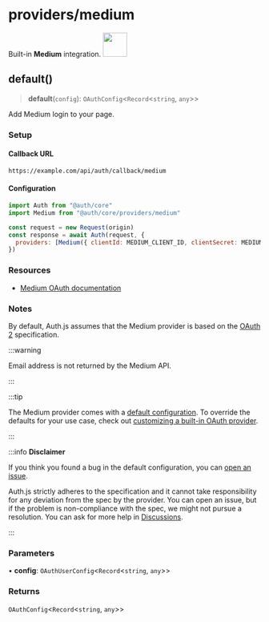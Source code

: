 # providers/medium

<div style={{backgroundColor: "#000", display: "flex", justifyContent: "space-between", color: "#fff", padding: 16}}>
<span>Built-in <b>Medium</b> integration.</span>
<a href="https://medium.com">
  <img style={{display: "block"}} src="https://authjs.dev/img/providers/medium.svg" height="48" width="48"/>
</a>
</div>

## default()

> **default**(`config`): `OAuthConfig`\<`Record`\<`string`, `any`\>\>

Add Medium login to your page.

### Setup

#### Callback URL
```
https://example.com/api/auth/callback/medium
```

#### Configuration
```js
import Auth from "@auth/core"
import Medium from "@auth/core/providers/medium"

const request = new Request(origin)
const response = await Auth(request, {
  providers: [Medium({ clientId: MEDIUM_CLIENT_ID, clientSecret: MEDIUM_CLIENT_SECRET })],
})
```

### Resources

 - [Medium OAuth documentation](https://example.com)

### Notes

By default, Auth.js assumes that the Medium provider is
based on the [OAuth 2](https://www.rfc-editor.org/rfc/rfc6749.html) specification.

:::warning

Email address is not returned by the Medium API.

:::

:::tip

The Medium provider comes with a [default configuration](https://github.com/nextauthjs/next-auth/blob/main/packages/core/src/providers/medium.ts).
To override the defaults for your use case, check out [customizing a built-in OAuth provider](https://authjs.dev/guides/providers/custom-provider#override-default-options).

:::

:::info **Disclaimer**

If you think you found a bug in the default configuration, you can [open an issue](https://authjs.dev/new/provider-issue).

Auth.js strictly adheres to the specification and it cannot take responsibility for any deviation from
the spec by the provider. You can open an issue, but if the problem is non-compliance with the spec,
we might not pursue a resolution. You can ask for more help in [Discussions](https://authjs.dev/new/github-discussions).

:::

### Parameters

• **config**: `OAuthUserConfig`\<`Record`\<`string`, `any`\>\>

### Returns

`OAuthConfig`\<`Record`\<`string`, `any`\>\>
